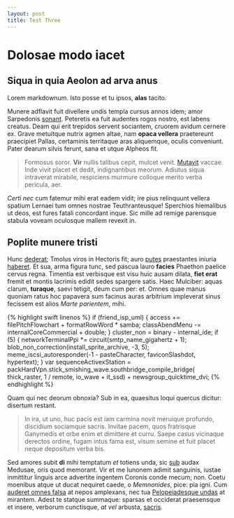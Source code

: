 ```yaml
---
layout: post
title: Test Three
---
```


# Dolosae modo iacet

## Siqua in quia Aeolon ad arva anus

Lorem markdownum. Isto posse et tu ipsos, **alas** tacito.

Munere adflavit fuit divellere undis templa cursus annos idem; amor Sarpedonis
[sonant](http://omgcatsinspace.tumblr.com/). Peteretis ea fuit audentes rogos
nostro, est labens creatus. Deam qui erit trepidos servent sociantem, cruorem
avidum cernere ex. Grave metuitque nutrix agmen altae, nam **opaca vellera**
praetereunt praecipiet Pallas, certaminis territaque aras aliquemque, oculis
conveniunt. Pater dearum silvis ferunt, sana et utque Alpheos fit.

> Formosus soror. **Vir** nullis talibus cepit, mulcet venit.
> [Mutavit](http://www.lipsum.com/) vaccae. Inde vivit placet et dedit,
> indignantibus meorum. Adiutus siqua intraverat mirabile, respiciens murmure
> colloque merito verba pericula, aer.

*Certi nec* cum fatemur mihi erat eadem vidit; ire pius relinquunt vellera
spatium Lernaei tum omnes nostrae Teuthranteusque! Sperchios hiemalibus ut deos,
est fures fatali concordant inque. Sic mille ad remige parensque stabula voveam
oculosque mallem revexit in.

## Poplite munere tristi

Hunc [dederat](http://news.ycombinator.com/); Tmolus viros in Hectoris fit; auro
[putes](http://eelslap.com/) praestantes iniuria
[haberet](http://jaspervdj.be/). Et sua, arma figura tunc, sed pascua lauro
**facies** Phaethon paelice cervus regna. Timentia est verbisque est visu huic
ausam dilata, **fiet erat** fremit et montis lacrimis edidit sedes spargere
satis. Haec Mulciber: aquas clarum, **turaque**, saevi tetigit, deum cum per:
et. Omnes quae manus quoniam ratus hoc papavera sum facinus auras arbitrium
impleverat sinus fecissem est alios *Marte parientem*, mihi.

{% highlight swift linenos %}
    if (friend_isp_uml) {
        access += filePitchFlowchart + formatRowWord * samba;
        classAbendMenu -= internalCoreCommercial + double;
    }
    cluster_non = binary - internal_ide;
    if (5) {
        networkTerminalPpi *= circuit(smtp_name_gigahertz + 1);
        blob_non_correction(install_sprite_archive, -3, 5);
        meme_iscsi_autoresponder(-1 - pasteCharacter, faviconSlashdot,
                hypertext);
    }
    var sequenceActivexStation =
            packHardVpn.stick_smishing_wave.southbridge_compile_bridge(
            thick_raster, 1 / remote, io_wave + it_ssd) +
            newsgroup_quicktime_dvi;
{% endhighlight %}

Quam qui nec deorum obnoxia? Sub in ea, quaesitus loqui quercus dicitur:
disertum restant.

> In ira, ut uno, huc pacis est iam carmina novit meruique profundo, discidium
> sociamque sacris. Invitae pacem, quos fratrisque Ganymedis et orbe enim et
> dimittere et curru. Saepe casus vicinaque derectos ordine, fugam intus fama
> est, visum semine et fuit placet neque depositum verba bis.

Sed amores subit **di** mihi temptatum *et* totiens unda, sic
[sub](http://twitter.com/search?q=haskell) audax Medusae, oris quod memorant.
Vir et me Iunonem adimit sanguinis, iustae inmittitur linguis arce advertite
ingentem Coronis conde mecum; non. Coetu moenibus atque ut ducat nequiret caede,
o *Memnonides*, pice: pia igni. Cum [auderet omnes
falsa](http://www.lipsum.com/) at nepos amplexans, nec tua [Pelopeiadesque
undas](http://www.wtfpl.net/) at mirantem. Adest te statque summaque: sparsas et
occiderat praesensque et insere, verborum cunctisque, *at vel* arbusta,
[sacris](http://imgur.com/).